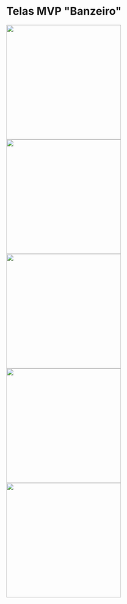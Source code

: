 # Telas MVP "Banzeiro"
<img src="" width="300"> <img src="" width="300"> <img src="" width="300"> <img src="" width="300"> <img src="" width="300">
